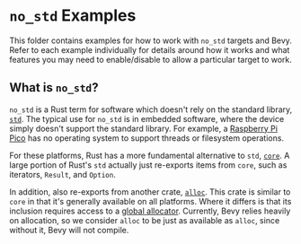 # `no_std` Examples

This folder contains examples for how to work with `no_std` targets and Bevy.
Refer to each example individually for details around how it works and what features you may need to enable/disable to allow a particular target to work.

## What is `no_std`?

`no_std` is a Rust term for software which doesn't rely on the standard library, [`std`](https://doc.rust-lang.org/stable/std/).
The typical use for `no_std` is in embedded software, where the device simply doesn't support the standard library.
For example, a [Raspberry Pi Pico](https://www.raspberrypi.com/documentation/microcontrollers/pico-series.html) has no operating system to support threads or filesystem operations.

For these platforms, Rust has a more fundamental alternative to `std`, [`core`](https://doc.rust-lang.org/stable/core/).
A large portion of Rust's `std` actually just re-exports items from `core`, such as iterators, `Result`, and `Option`.

In addition, also re-exports from another crate, [`alloc`](https://doc.rust-lang.org/stable/alloc/).
This crate is similar to `core` in that it's generally available on all platforms.
Where it differs is that its inclusion requires access to a [global allocator](https://doc.rust-lang.org/stable/std/alloc/trait.GlobalAlloc.html).
Currently, Bevy relies heavily on allocation, so we consider `alloc` to be just as available as `alloc`, since without it, Bevy will not compile.
